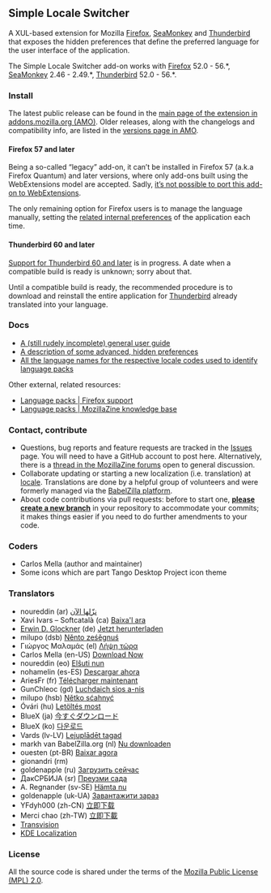 Simple Locale Switcher
----------------------

A XUL-based extension for Mozilla [Firefox](https://www.mozilla.org/firefox/), [SeaMonkey](https://www.seamonkey-project.org/) and [Thunderbird](https://www.thunderbird.net/) that exposes the hidden preferences that define the preferred language for the user interface of the application.

The Simple Locale Switcher add-on works with [Firefox](https://addons.mozilla.org/firefox/addon/simple-locale-switcher/) 52.0 - 56.\*, [SeaMonkey](https://addons.thunderbird.net/seamonkey/addon/simple-locale-switcher/) 2.46 - 2.49.\*, [Thunderbird](https://addons.thunderbird.net/thunderbird/addon/simple-locale-switcher/) 52.0 - 56.\*.

### Install
The latest public release can be found in the [main page of the extension in addons.mozilla.org (AMO)](https://addons.mozilla.org/addon/simple-locale-switcher). Older releases, along with the changelogs and compatibility info, are listed in the [versions page in AMO](https://addons.mozilla.org/addon/simple-locale-switcher/versions/).

#### Firefox 57 and later

Being a so-called “legacy” add-on, it can’t be installed in Firefox 57 (a.k.a Firefox Quantum) and later versions, where only add-ons built using the WebExtensions model are accepted. Sadly, [it’s not possible to port this add-on to WebExtensions](https://github.com/nohamelin/simple-locale-switcher/issues/16).

The only remaining option for Firefox users is to manage the language manually, setting the [related internal preferences](https://support.mozilla.org/en-US/kb/use-firefox-interface-other-languages-language-pack#w_how-to-change-the-language-of-the-user-interface) of the application each time.


#### Thunderbird 60 and later

[Support for Thunderbird 60 and later](https://github.com/nohamelin/simple-locale-switcher/issues/18) is in progress. A date when a compatible build is ready is unknown; sorry about that.

Until a compatible build is ready, the recommended procedure is to download and reinstall the entire application for [Thunderbird](https://www.thunderbird.net/thunderbird/all/) already translated into your language.


### Docs

* [A (still rudely incomplete) general user guide](https://github.com/nohamelin/simple-locale-switcher/wiki/Simple-User-Guide)
* [A description of some advanced, hidden preferences](https://github.com/nohamelin/simple-locale-switcher/wiki/Advanced-Hidden-Preferences)
* [All the language names for the respective locale codes used to identify language packs](https://github.com/nohamelin/simple-locale-switcher/wiki/Language-Names-for-Locale-Codes)

Other external, related resources:

* [Language packs | Firefox support](https://support.mozilla.org/kb/install-language-packs-get-more-languages)
* [Language packs | MozillaZine knowledge base](http://kb.mozillazine.org/Language_packs)


### Contact, contribute

* Questions, bug reports and feature requests are tracked in the [Issues](https://github.com/nohamelin/simple-locale-switcher/issues) page. You will need to have a GitHub account to post here. Alternatively, there is a [thread in the MozillaZine forums](http://forums.mozillazine.org/viewtopic.php?f=48&t=2746943) open to general discussion.
* Collaborate updating or starting a new localization (i.e. translation) at [locale](https://github.com/nohamelin/simple-locale-switcher/tree/master/chrome/locale). Translations are done by a helpful group of volunteers and were formerly managed via the [BabelZilla platform](https://www.babelzilla.org/forum/index.php?showtopic=7551).
* About code contributions via pull requests: before to start one, [**please create a new branch**](https://help.github.com/articles/creating-a-pull-request/) in your repository to accommodate your commits; it makes things easier if you need to do further amendments to your code.


### Coders

* Carlos Mella (author and maintainer)
* Some icons which are part Tango Desktop Project icon theme

### Translators

* noureddin (ar) [نزّلها الآن](https://addons.thunderbird.net/ar/addon/simple-locale-switcher/)
* Xavi Ivars – Softcatalà (ca) [Baixa'l ara](https://addons.thunderbird.net/ca/addon/simple-locale-switcher/)
* [Erwin D. Glockner](erglo.l10n@gmail.com) (de) [Jetzt herunterladen](https://addons.thunderbird.net/de/addon/simple-locale-switcher/)
* milupo (dsb) [Něnto ześěgnuś](https://addons.thunderbird.net/dsb/addon/simple-locale-switcher/)
* Γιώργος Μαλαμάς (el) [Λήψη τώρα](https://addons.thunderbird.net/el/addon/simple-locale-switcher/)
* Carlos Mella (en-US) [Download Now](https://addons.thunderbird.net/en-US/addon/simple-locale-switcher/)
* noureddin (eo) [Elŝuti nun](https://addons.thunderbird.net/eo/addon/simple-locale-switcher/)
* nohamelin (es-ES) [Descargar ahora](https://addons.thunderbird.net/es-ES/addon/simple-locale-switcher/)
* AriesFr (fr) [Télécharger maintenant](https://addons.thunderbird.net/fr/addon/simple-locale-switcher/)
* GunChleoc (gd) [Luchdaich sìos a-nis](https://addons.thunderbird.net/gd/addon/simple-locale-switcher/)
* milupo (hsb) [Nětko sćahnyć](https://addons.thunderbird.net/hsb/addon/simple-locale-switcher/)
* Óvári (hu) [Letöltés most](https://addons.thunderbird.net/hue/addon/simple-locale-switcher/)
* BlueX (ja) [今すぐダウンロード](https://addons.thunderbird.net/ja/addon/simple-locale-switcher/)
* BlueX (ko) [다운로드](https://addons.thunderbird.net/ko/addon/simple-locale-switcher/)
* Vards (lv-LV) [Lejuplādēt tagad](https://addons.thunderbird.net/lv-LV/addon/simple-locale-switcher/)
* markh van BabelZilla.org (nl) [Nu downloaden](https://addons.thunderbird.net/nl/addon/simple-locale-switcher/)
* ouesten (pt-BR) [Baixar agora](https://addons.thunderbird.net/pt-BR/addon/simple-locale-switcher/)
* gionandri (rm)
* goldenapple (ru) [Загрузить сейчас](https://addons.thunderbird.net/ru/addon/simple-locale-switcher/)
* ДакСРБИЈА (sr) [Преузми сада](https://addons.thunderbird.net/sr/addon/simple-locale-switcher/)
* A. Regnander (sv-SE) [Hämta nu](https://addons.thunderbird.net/sv-SE/addon/simple-locale-switcher/)
* goldenapple (uk-UA) [Завантажити зараз](https://addons.thunderbird.net/uk-UA/addon/simple-locale-switcher/)
* YFdyh000 (zh-CN) [立即下载](https://addons.thunderbird.net/zh-CN/addon/simple-locale-switcher/)
* Merci chao (zh-TW) [立即下載](https://addons.thunderbird.net/zh-TW/addon/simple-locale-switcher/)
* [Transvision](https://transvision.mozfr.org/)
* [KDE Localization](https://l10n.kde.org/dictionary/search-translations.php)


### License

All the source code is shared under the terms of the [Mozilla Public License (MPL) 2.0](http://www.mozilla.org/MPL/2.0/).
